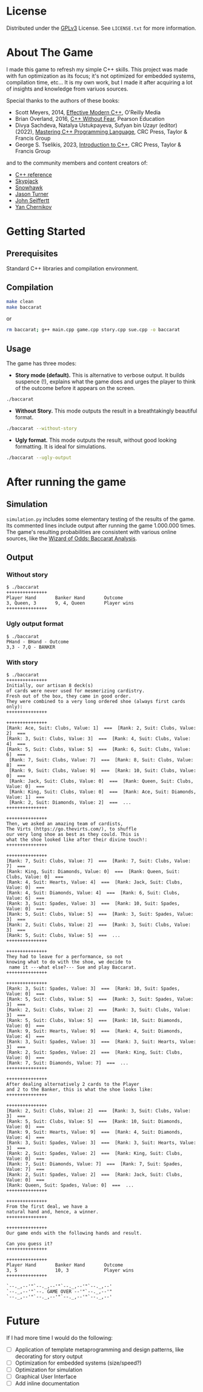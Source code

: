 # License

Distributed under the [GPLv3](https://www.gnu.org/licenses/gpl-3.0.html) License. See `LICENSE.txt` for more information.


# About The Game
I made this game to refresh my simple C++ skills.
This project was made with fun optimization as its focus; it's not optimized for embedded systems, compilation time, etc...
It is my own work, but I made it after acquiring a lot of insights and knowledge from variuos sources.

Special thanks to the authors of these books:
* Scott Meyers, 2014, [Effective Modern C++](https://www.oreilly.com/library/view/effective-modern-c/9781491908419/), O'Reilly Media
* Brian Overland, 2016, [C++ Without Fear](https://www.pearson.com/en-us/subject-catalog/p/c-without-fear-a-beginners-guide-that-makes-you-feel-smart/P200000000526/9780134314303), Pearson Education
* Divya Sachdeva, Natalya Ustukpayeva,  Sufyan bin Uzayr (editor) (2022), [Mastering C++ Programming Language](https://www.taylorfrancis.com/books/mono/10.1201/9781003214762/mastering-programming-language-sufyan-bin-uzayr-sufyan-bin-uzayr?context=ubx&refId=bdf15248-bf46-46e6-9231-fb3d3df0a35a), CRC Press, Taylor & Francis Group
* George S. Tselikis, 2023,  [Introduction to C++](https://www.taylorfrancis.com/books/mono/10.1201/9781003230076/introduction-george-tselikis), CRC Press, Taylor & Francis Group

and to the community members and content creators of:
* [C++ reference](https://en.cppreference.com/w/cpp)
* [Skypjack](https://stackoverflow.com/users/4987285/skypjack)
* [Snowhawk](https://codereview.stackexchange.com/users/38656/snowhawk)
* [Jason Turner](https://www.youtube.com/c/lefticus1/videos)
* [John Seiffertt](https://www.youtube.com/channel/UCPGpqVNc83RwMZlWSqnBY_A/videos)
* [Yan Chernikov](https://www.youtube.com/c/TheChernoProject/videos)


# Getting Started
## Prerequisites
Standard C++ libraries and compilation environment.

## Compilation
```sh
make clean
make baccarat
```

or

```sh
rm baccarat; g++ main.cpp game.cpp story.cpp sue.cpp -o baccarat
```

## Usage

The game has three modes:
* **Story mode (default).** This is alternative to verbose output. It builds suspence (!), explains what the game does and urges the player to think of the outcome before it appears on the screen.
```sh 
./baccarat
```
* **Without Story.** This mode outputs the result in a breathtakingly beautiful format.
```sh 
./baccarat --without-story
```

* **Ugly format.** This mode outputs the result, without good looking formatting. It is ideal for simulations.
```sh 
./baccarat --ugly-output
```

# After running the game
## Simulation
`simulation.py` includes some elementary testing of the results of the game.
Its commented lines include output after running the game 1.000.000 times.
The game's resulting probabilities are consistent with various online sources, like the [Wizard of Odds: Baccarat Analysis](https://wizardofodds.com/games/baccarat/appendix/1/).

## Output
### Without story
```
$ ./baccarat
+++++++++++++++
Player Hand       Banker Hand       Outcome       
3, Queen, 3       9, 4, Queen       Player wins   
+++++++++++++++

```

### Ugly output format
```
$ ./baccarat
PHand - BHand - Outcome
3,3 - 7,Q - BANKER
```

### With story
```
$ ./baccarat
+++++++++++++++
Initially, our artisan 8 deck(s)
of cards were never used for mesmerizing cardistry.
Fresh out of the box, they came in good order.
They were combined to a very long ordered shoe (always first cards only): 
+++++++++++++++

+++++++++++++++
[Rank: Ace, Suit: Clubs, Value: 1]  ===  [Rank: 2, Suit: Clubs, Value: 2]  ===  
[Rank: 3, Suit: Clubs, Value: 3]  ===  [Rank: 4, Suit: Clubs, Value: 4]  ===  
[Rank: 5, Suit: Clubs, Value: 5]  ===  [Rank: 6, Suit: Clubs, Value: 6]  === 
 [Rank: 7, Suit: Clubs, Value: 7]  ===  [Rank: 8, Suit: Clubs, Value: 8]  ===  
 [Rank: 9, Suit: Clubs, Value: 9]  ===  [Rank: 10, Suit: Clubs, Value: 0]  ===  
 [Rank: Jack, Suit: Clubs, Value: 0]  ===  [Rank: Queen, Suit: Clubs, Value: 0]  ===  
 [Rank: King, Suit: Clubs, Value: 0]  ===  [Rank: Ace, Suit: Diamonds, Value: 1]  ===  
 [Rank: 2, Suit: Diamonds, Value: 2]  ===  ...
+++++++++++++++

+++++++++++++++
Then, we asked an amazing team of cardists, 
The Virts (https://go.thevirts.com/), to shuffle 
our very long shoe as best as they could. This is
what the shoe looked like after their divine touch!:
+++++++++++++++

+++++++++++++++
[Rank: 7, Suit: Clubs, Value: 7]  ===  [Rank: 7, Suit: Clubs, Value: 7]  ===  
[Rank: King, Suit: Diamonds, Value: 0]  ===  [Rank: Queen, Suit: Clubs, Value: 0]  ===  
[Rank: 4, Suit: Hearts, Value: 4]  ===  [Rank: Jack, Suit: Clubs, Value: 0]  ===  
[Rank: 4, Suit: Diamonds, Value: 4]  ===  [Rank: 6, Suit: Clubs, Value: 6]  ===  
[Rank: 3, Suit: Spades, Value: 3]  ===  [Rank: 10, Suit: Spades, Value: 0]  ===  
[Rank: 5, Suit: Clubs, Value: 5]  ===  [Rank: 3, Suit: Spades, Value: 3]  ===  
[Rank: 2, Suit: Clubs, Value: 2]  ===  [Rank: 3, Suit: Clubs, Value: 3]  ===  
[Rank: 5, Suit: Clubs, Value: 5]  ===  ...
+++++++++++++++

+++++++++++++++
They had to leave for a performance, so not 
knowing what to do with the shoe, we decide to
 name it ---what else?--- Sue and play Baccarat.
+++++++++++++++

+++++++++++++++
[Rank: 3, Suit: Spades, Value: 3]  ===  [Rank: 10, Suit: Spades, Value: 0]  ===  
[Rank: 5, Suit: Clubs, Value: 5]  ===  [Rank: 3, Suit: Spades, Value: 3]  ===  
[Rank: 2, Suit: Clubs, Value: 2]  ===  [Rank: 3, Suit: Clubs, Value: 3]  ===  
[Rank: 5, Suit: Clubs, Value: 5]  ===  [Rank: 10, Suit: Diamonds, Value: 0]  ===  
[Rank: 9, Suit: Hearts, Value: 9]  ===  [Rank: 4, Suit: Diamonds, Value: 4]  ===  
[Rank: 3, Suit: Spades, Value: 3]  ===  [Rank: 3, Suit: Hearts, Value: 3]  ===  
[Rank: 2, Suit: Spades, Value: 2]  ===  [Rank: King, Suit: Clubs, Value: 0]  ===  
[Rank: 7, Suit: Diamonds, Value: 7]  ===  ...
+++++++++++++++

+++++++++++++++
After dealing alternatively 2 cards to the Player 
and 2 to the Banker, this is what the shoe looks like:
+++++++++++++++

+++++++++++++++
[Rank: 2, Suit: Clubs, Value: 2]  ===  [Rank: 3, Suit: Clubs, Value: 3]  ===  
[Rank: 5, Suit: Clubs, Value: 5]  ===  [Rank: 10, Suit: Diamonds, Value: 0]  ===  
[Rank: 9, Suit: Hearts, Value: 9]  ===  [Rank: 4, Suit: Diamonds, Value: 4]  ===  
[Rank: 3, Suit: Spades, Value: 3]  ===  [Rank: 3, Suit: Hearts, Value: 3]  ===  
[Rank: 2, Suit: Spades, Value: 2]  ===  [Rank: King, Suit: Clubs, Value: 0]  ===  
[Rank: 7, Suit: Diamonds, Value: 7]  ===  [Rank: 7, Suit: Spades, Value: 7]  ===  
[Rank: 2, Suit: Spades, Value: 2]  ===  [Rank: Jack, Suit: Clubs, Value: 0]  ===  
[Rank: Queen, Suit: Spades, Value: 0]  ===  ...
+++++++++++++++

+++++++++++++++
From the first deal, we have a 
natural hand and, hence, a winner.
+++++++++++++++

+++++++++++++++
Our game ends with the following hands and result.

Can you guess it?
+++++++++++++++

+++++++++++++++
Player Hand       Banker Hand       Outcome       
3, 5              10, 3             Player wins   
+++++++++++++++

`--._,--'"`--._,--'"`--._,--'"`--._,--'
`--._,--'"`--. GAME OVER --'"`--._,--'"
`--._,--'"`--._,--'"`--._,--'"`--._,--'
```

# Future
If I had more time I would do the following:
- [ ] Application of template metaprogramming and design patterns, like decorating for story output
- [ ] Optimization for embedded systems (size/speed?)
- [ ] Optimization for simulation
- [ ] Graphical User Interface
- [ ] Add inline documentation
